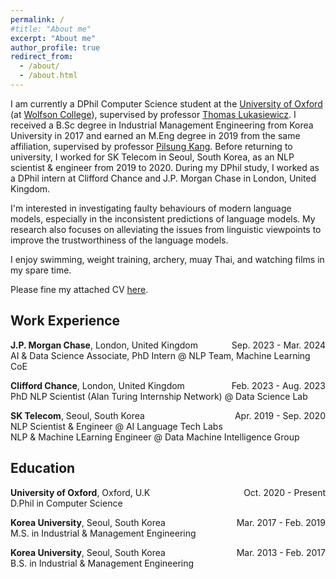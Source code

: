 ```yaml
---
permalink: /
#title: "About me"
excerpt: "About me"
author_profile: true
redirect_from: 
  - /about/
  - /about.html
---
```

I am currently a DPhil Computer Science student at the [University of Oxford](https://www.cs.ox.ac.uk/) (at [Wolfson College](https://www.wolfson.ox.ac.uk/)), supervised by professor [Thomas Lukasiewicz](https://www.cs.ox.ac.uk/people/thomas.lukasiewicz/). I received a B.Sc degree in Industrial Management Engineering from Korea University in 2017 and earned an M.Eng degree in 2019 from the same affiliation, supervised by professor [Pilsung Kang](http://dsba.korea.ac.kr/professor/). Before returning to university, I worked for SK Telecom in Seoul, South Korea, as an NLP scientist & engineer from 2019 to 2020. During my DPhil study, I worked as a DPhil intern at Clifford Chance and J.P. Morgan Chase in London, United Kingdom.

I'm interested in investigating faulty behaviours of modern language models, especially in the inconsistent predictions of language models. My research also focuses on alleviating the issues from linguistic viewpoints to improve the trustworthiness of the language models. 

I enjoy swimming, weight training, archery, muay Thai, and watching films in my spare time.

Please fine my attached CV <a href="https://mj-jang.github.io/files/CV_MJ_Jun.pdf" target="_blank">here</a>.

<!-- Work experience -->
## Work Experience
<!-- <span style="font-style:Raleway; font-weight:700; font-size:large">Work Experience</span> -->

**J.P. Morgan Chase**, London, United Kingdom <span style="float:right">Sep. 2023 - Mar. 2024</span> <br>
AI & Data Science Associate, PhD Intern @ NLP Team, Machine Learning CoE <br>

**Clifford Chance**, London, United Kingdom <span style="float:right">Feb. 2023 - Aug. 2023</span> <br>
PhD NLP Scientist (Alan Turing Internship Network) @ Data Science Lab <br>

**SK Telecom**, Seoul, South Korea <span style="float:right">Apr. 2019 - Sep. 2020</span> <br>
NLP Scientist & Engineer @ AI Language Tech Labs <br>
NLP & Machine LEarning Engineer @ Data Machine Intelligence Group <br>

<!-- Education -->
## Education
<!-- <span style="font-style:Raleway; font-weight:700; font-size:large">Education</span> -->

**University of Oxford**, Oxford, U.K <span style="float:right">Oct. 2020 - Present</span> <br>
D.Phil in Computer Science <br>

**Korea University**, Seoul, South Korea <span style="float:right">Mar. 2017 - Feb. 2019</span> <br>
M.S. in Industrial & Management Engineering <br>

**Korea University**, Seoul, South Korea <span style="float:right">Mar. 2013 - Feb. 2017</span> <br>
B.S. in Industrial & Management Engineering <br>
